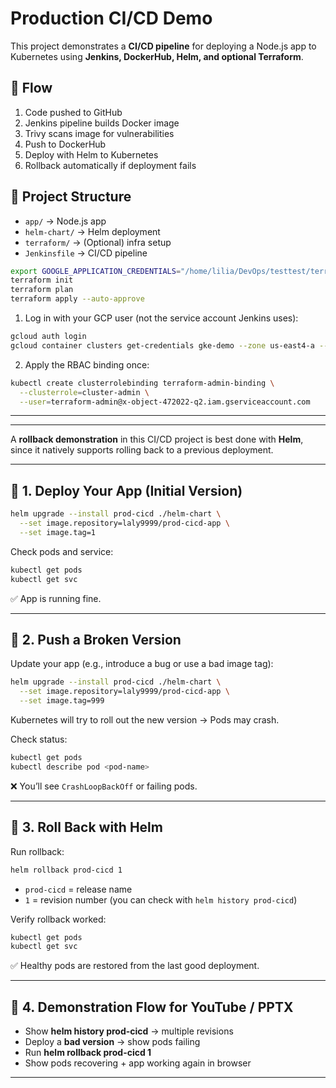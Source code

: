 # Production CI/CD Demo

This project demonstrates a **CI/CD pipeline** for deploying a Node.js app to Kubernetes using **Jenkins, DockerHub, Helm, and optional Terraform**.

## 🚀 Flow
1. Code pushed to GitHub
2. Jenkins pipeline builds Docker image
3. Trivy scans image for vulnerabilities
4. Push to DockerHub
5. Deploy with Helm to Kubernetes
6. Rollback automatically if deployment fails

## 📂 Project Structure
- `app/` → Node.js app
- `helm-chart/` → Helm deployment
- `terraform/` → (Optional) infra setup
- `Jenkinsfile` → CI/CD pipeline


```bash
export GOOGLE_APPLICATION_CREDENTIALS="/home/lilia/DevOps/testtest/terraform-sa.json"
terraform init
terraform plan
terraform apply --auto-approve
```

1. Log in with your GCP user (not the service account Jenkins uses):
```bash
gcloud auth login
gcloud container clusters get-credentials gke-demo --zone us-east4-a --project x-object-472022-q2
```

2. Apply the RBAC binding once:
```bash
kubectl create clusterrolebinding terraform-admin-binding \
  --clusterrole=cluster-admin \
  --user=terraform-admin@x-object-472022-q2.iam.gserviceaccount.com

```

---

---

 A **rollback demonstration** in this CI/CD project is best done with **Helm**, since it natively supports rolling back to a previous deployment.

---

## 🔹 1. Deploy Your App (Initial Version)

```bash
helm upgrade --install prod-cicd ./helm-chart \
  --set image.repository=laly9999/prod-cicd-app \
  --set image.tag=1
```

Check pods and service:

```bash
kubectl get pods
kubectl get svc
```

✅ App is running fine.

---

## 🔹 2. Push a Broken Version

Update your app (e.g., introduce a bug or use a bad image tag):

```bash
helm upgrade --install prod-cicd ./helm-chart \
  --set image.repository=laly9999/prod-cicd-app \
  --set image.tag=999
```

Kubernetes will try to roll out the new version → Pods may crash.

Check status:

```bash
kubectl get pods
kubectl describe pod <pod-name>
```

❌ You’ll see `CrashLoopBackOff` or failing pods.

---

## 🔹 3. Roll Back with Helm

Run rollback:

```bash
helm rollback prod-cicd 1
```

* `prod-cicd` = release name
* `1` = revision number (you can check with `helm history prod-cicd`)

Verify rollback worked:

```bash
kubectl get pods
kubectl get svc
```

✅ Healthy pods are restored from the last good deployment.

---

## 🔹 4. Demonstration Flow for YouTube / PPTX

* Show **helm history prod-cicd** → multiple revisions
* Deploy a **bad version** → show pods failing
* Run **helm rollback prod-cicd 1**
* Show pods recovering + app working again in browser

---





